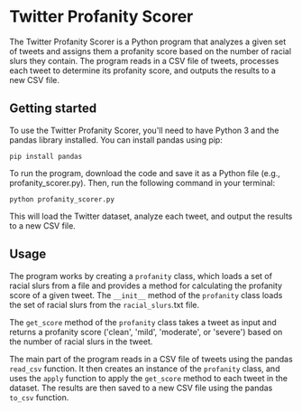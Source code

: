 
# Twitter Profanity Scorer

The Twitter Profanity Scorer is a Python program that analyzes a given set of tweets and assigns them a profanity score based on the number of racial slurs they contain. The program reads in a CSV file of tweets, processes each tweet to determine its profanity score, and outputs the results to a new CSV file.

## Getting started

To use the Twitter Profanity Scorer, you'll need to have Python 3 and the pandas library installed. You can install pandas using pip:

```
pip install pandas
```

To run the program, download the code and save it as a Python file (e.g., profanity_scorer.py). Then, run the following command in your terminal:

```
python profanity_scorer.py
```
This will load the Twitter dataset, analyze each tweet, and output the results to a new CSV file.

## Usage
The program works by creating a `profanity` class, which loads a set of racial slurs from a file and provides a method for calculating the profanity score of a given tweet. The `__init__` method of the `profanity` class loads the set of racial slurs from the `racial_slurs`.txt file.

The `get_score` method of the `profanity` class takes a tweet as input and returns a profanity score ('clean', 'mild', 'moderate', or 'severe') based on the number of racial slurs in the tweet.

The main part of the program reads in a CSV file of tweets using the pandas `read_csv` function. It then creates an instance of the `profanity` class, and uses the `apply` function to apply the `get_score` method to each tweet in the dataset. The results are then saved to a new CSV file using the pandas `to_csv` function.








